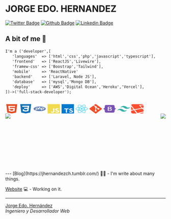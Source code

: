 # JORGE EDO. HERNANDEZ

[![Twitter Badge](https://img.shields.io/badge/-Twitter-1ca0f1?style=flat-square&labelColor=1ca0f1&logo=twitter&logoColor=white&link=https://twitter.com/jhernandezch)](https://twitter.com/jhernandezch)
[![Github Badge](https://img.shields.io/badge/-Github-000?style=flat-square&logo=Github&logoColor=white&link=https://github.com/fagnerpsantos)](https://github.com/jorgehernandezch)
[![Linkedin Badge](https://img.shields.io/badge/-LinkedIn-blue?style=flat-square&logo=Linkedin&logoColor=white&link=https://www.linkedin.com/in/fagnerpsantos/)](https://www.linkedin.com/in/jhernandezch/)

## A bit of me 🚀
```
I'm a ('developer',[
   'languages'  => ['html','css','php','javascript','typescript'],
   'frontend'   => ['ReactJS','Livewire'],
   'framew-css' => ['Boostrap','Tailwind'],
   'mobile'     => 'ReactNative'
   'backend'    => ['Laravel, Node JS'],
   'database'   => ['mysql','Mongo DB'],
   'deploy'     => ['AWS','Digital Ocean','Heroku','Vercel'],
])->('full-stack-developer');
```

<div style="display: inline_block">
   <br>
  <img align="center" alt="Html-5" height="30" width="40" src="https://raw.githubusercontent.com/devicons/devicon/master/icons/html5/html5-plain.svg">
  <img align="center" alt="CSS-3" height="30" width="40" src="https://raw.githubusercontent.com/devicons/devicon/master/icons/css3/css3-plain.svg">
  <img align="center" alt="PHP" height="30" width="40" src="https://raw.githubusercontent.com/devicons/devicon/master/icons/php/php-plain.svg">
  <img align="center" alt="JavaScript" height="30" width="40" src="https://raw.githubusercontent.com/devicons/devicon/master/icons/javascript/javascript-plain.svg">
  <img align="center" alt="Typescript" height="30" width="40" src="https://raw.githubusercontent.com/devicons/devicon/master/icons/typescript/typescript-plain.svg">
  <img align="center" alt="ReactJS" height="30" width="40" src="https://raw.githubusercontent.com/devicons/devicon/master/icons/react/react-original.svg">
  <img align="center" alt="Laravel" height="30" width="40" src="https://raw.githubusercontent.com/devicons/devicon/master/icons/git/git-original.svg">
  <img align="center" alt="Bootstrap" height="30" width="40" src="https://raw.githubusercontent.com/devicons/devicon/master/icons/bootstrap/bootstrap-plain.svg">
  <img align="center" alt="Tailwindcss" height="30" width="40" src="https://raw.githubusercontent.com/devicons/devicon/master/icons/tailwindcss/tailwindcss-plain.svg">
  <img align="center" alt="Git" height="30" width="40" src="https://raw.githubusercontent.com/devicons/devicon/master/icons/laravel/laravel-plain.svg">
</div>

<div style="display: flex; flex-direction:row; justify-content:space-between; width:100%">
   <img height="180em" src="https://github-readme-stats.vercel.app/api?username=jorgehernandezch&show_icons=true&theme=prussian&include_all_commits=true&count_private=true"/>
  <img height="180em" src="https://github-readme-stats.vercel.app/api/top-langs/?username=jorgehernandezch&layout=compact&langs_count=7&theme=prussian"/>
</div>
--- 
[Blog](https://jhernandezch.tumblr.com/) ✍🏼 - I'm write about many things.

[Website](https://jhernandezch.com/) 💻 - Working on it.

---
[Jorge Edo. Hernández](https://github.com/jorgehernandezch)  
_Ingeniero y Desarrollador Web_
